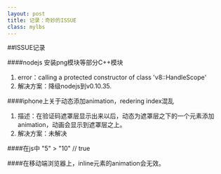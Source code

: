 ```yaml
---
layout: post
title: 记录：奇妙的ISSUE
class: mylbs
---
```


##ISSUE记录

####nodejs 安装png模块等部分C++模块   
1. error：calling a protected constructor of class 'v8::HandleScope'       
2. 解决方案：降级nodejs到v0.10.35.

####iphone上关于动态添加animation，redering index混乱
1. 描述：在验证码遮罩层显示出来以后，动态为遮罩层之下的一个元素添加animation，动画会显示到遮罩层之上。
2. 解决方案：未解决

####在js中 "5" > "10" // true

####在移动端浏览器上，inline元素的animation会无效。